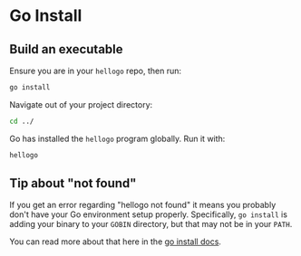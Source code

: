 # Go Install

## Build an executable

Ensure you are in your `hellogo` repo, then run:

```bash
go install
```

Navigate out of your project directory:

```bash
cd ../
```

Go has installed the `hellogo` program globally. Run it with:

```bash
hellogo
```

## Tip about "not found"

If you get an error regarding "hellogo not found" it means you probably don't have your Go environment setup properly. Specifically, `go install` is adding your binary to your `GOBIN` directory, but that may not be in your `PATH`.

You can read more about that here in the [go install docs](https://pkg.go.dev/cmd/go#hdr-Compile_and_install_packages_and_dependencies).
